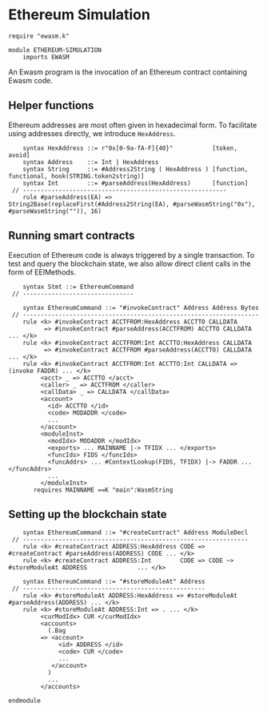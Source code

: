 Ethereum Simulation
===================

```k
require "ewasm.k"

module ETHEREUM-SIMULATION
    imports EWASM
```

An Ewasm program is the invocation of an Ethereum contract containing Ewasm code.

Helper functions
----------------

Ethereum addresses are most often given in hexadecimal form.
To facilitate using addresses directly, we introduce `HexAddress`.

```k
    syntax HexAddress ::= r"0x[0-9a-fA-F]{40}"           [token, avoid]
    syntax Address    ::= Int | HexAddress
    syntax String     ::= #Address2String ( HexAddress ) [function, functional, hook(STRING.token2string)]
    syntax Int        ::= #parseAddress(HexAddress)      [function]
 // ---------------------------------------------------------
    rule #parseAddress(EA) => String2Base(replaceFirst(#Address2String(EA), #parseWasmString("0x"), #parseWasmString("")), 16)
```

Running smart contracts
-----------------------

Execution of Ethereum code is always triggered by a single transaction.
To test and query the blockchain state, we also allow direct client calls in the form of EEIMethods. 

```k
    syntax Stmt ::= EthereumCommand
 // -------------------------------
```

```k
    syntax EthereumCommand ::= "#invokeContract" Address Address Bytes
 // ------------------------------------------------------------------
    rule <k> #invokeContract ACCTFROM:HexAddress ACCTTO CALLDATA
          => #invokeContract #parseAddress(ACCTFROM) ACCTTO CALLDATA ... </k>
    rule <k> #invokeContract ACCTFROM:Int ACCTTO:HexAddress CALLDATA
          => #invokeContract ACCTFROM #parseAddress(ACCTTO) CALLDATA ... </k>
    rule <k> #invokeContract ACCTFROM:Int ACCTTO:Int CALLDATA => (invoke FADDR) ... </k>
         <acct> _ => ACCTTO </acct>
         <caller> _ => ACCTFROM </caller>
         <callData> _ => CALLDATA </callData>
         <account>
           <id> ACCTTO </id>
           <code> MODADDR </code>
           ...
         </account>
         <moduleInst>
           <modIdx> MODADDR </modIdx>
           <exports> ... MAINNAME |-> TFIDX ... </exports>
           <funcIds> FIDS </funcIds>
           <funcAddrs> ... #ContextLookup(FIDS, TFIDX) |-> FADDR ... </funcAddrs>
           ...
         </moduleInst>
       requires MAINNAME ==K "main":WasmString
```

Setting up the blockchain state
-------------------------------

```k
    syntax EthereumCommand ::= "#createContract" Address ModuleDecl
 // ---------------------------------------------------------------
    rule <k> #createContract ADDRESS:HexAddress CODE => #createContract #parseAddress(ADDRESS) CODE ... </k>
    rule <k> #createContract ADDRESS:Int        CODE => CODE ~> #storeModuleAt ADDRESS              ... </k>

    syntax EthereumCommand ::= "#storeModuleAt" Address
 // ---------------------------------------------------
    rule <k> #storeModuleAt ADDRESS:HexAddress => #storeModuleAt #parseAddress(ADDRESS) ... </k>
    rule <k> #storeModuleAt ADDRESS:Int => . ... </k>
         <curModIdx> CUR </curModIdx>
         <accounts>
           (.Bag
         => <account>
              <id> ADDRESS </id>
              <code> CUR </code>
              ...
            </account>
           )
           ...
         </accounts>
```

```k
endmodule
```
